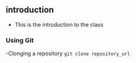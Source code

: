 ## introduction

- This is the introduction to the class

### Using Git 

-Clonging a repository 
`git clone repository_url`
